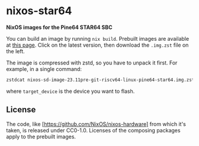 # nixos-star64

**NixOS images for the Pine64 STAR64 SBC**

You can build an image by running `nix build`.
Prebuilt images are available at [this page](https://git.sr.ht/~fgaz/nixos-star64/refs).
Click on the latest version, then download the `.img.zst` file on the left.

The image is compressed with zstd, so you have to unpack it first.
For example, in a single command:

```sh
zstdcat nixos-sd-image-23.11pre-git-riscv64-linux-pine64-star64.img.zst | dd bs=1M status=progress of=/dev/target_device
```

where `target_device` is the device you want to flash.

## License

The code, like [https://github.com/NixOS/nixos-hardware] from which it's taken, is released under CC0-1.0.
Licenses of the composing packages apply to the prebuilt images.

